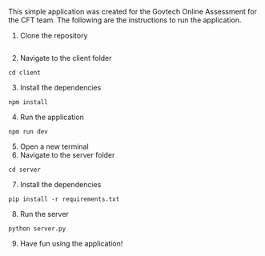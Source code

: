 This simple application was created for the Govtech Online Assessment for the CFT team.
The following are the instructions to run the application.

1. Clone the repository

```

```

2. Navigate to the client folder

```
cd client
```

3. Install the dependencies

```
npm install
```

4. Run the application

```
npm run dev
```

5. Open a new terminal
6. Navigate to the server folder

```
cd server
```

7. Install the dependencies

```
pip install -r requirements.txt
```

8. Run the server

```
python server.py
```

9. Have fun using the application!
